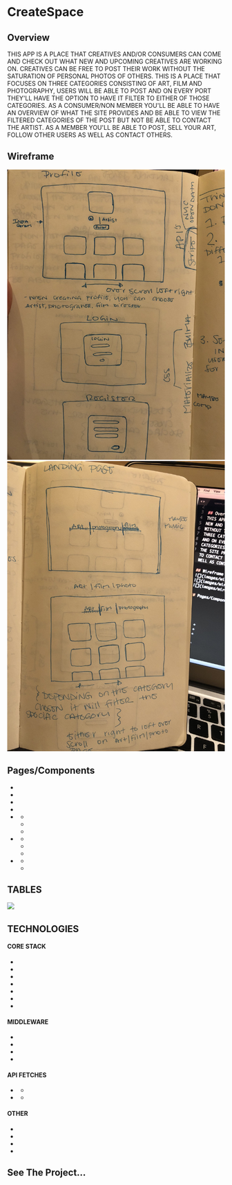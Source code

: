 # CreateSpace

## Overview
THIS APP IS A PLACE THAT CREATIVES AND/OR CONSUMERS CAN COME AND CHECK OUT WHAT
NEW AND UPCOMING CREATIVES ARE WORKING ON. CREATIVES CAN BE FREE TO POST THEIR WORK
WITHOUT THE SATURATION OF PERSONAL PHOTOS OF OTHERS. THIS IS A PLACE THAT FOCUSES ON 
THREE CATEGORIES CONSISTING OF ART, FILM AND PHOTOGRAPHY, USERS WILL BE ABLE TO POST 
AND ON EVERY PORT THEY'LL HAVE THE OPTION TO HAVE IT FILTER TO EITHER OF THOSE 
CATEGORIES. AS A CONSUMER/NON MEMBER YOU'LL BE ABLE TO HAVE AN OVERVIEW OF WHAT 
THE SITE PROVIDES AND BE ABLE TO VIEW THE FILTERED CATEGORIES OF THE POST BUT NOT BE ABLE
TO CONTACT THE ARTIST. AS A MEMBER YOU'LL BE ABLE TO POST, SELL YOUR ART, FOLLOW OTHER USERS AS WELL AS CONTACT OTHERS.

## Wireframe
![](images/wireframes/wireframe1.jpg) 
![](images/wireframes/wireframe2.jpg) 
 

## Pages/Components
+ 
+ 
+ 
+ 
+ 
    + 
    + 
    + 
+ 
    + 
    + 
    + 
+ 
    + 
    + 

  
## TABLES  
![](images/tables/tables.png)  

## TECHNOLOGIES  

#### CORE STACK
+ 
+ 
+ 
+ 
+ 
+ 
+ 

#### MIDDLEWARE
+ 
+ 
+ 
+ 

#### API FETCHES
+ 
    + 
+ 
    + 

#### OTHER
+ 
+ 
+ 
+ 

## See The Project...

